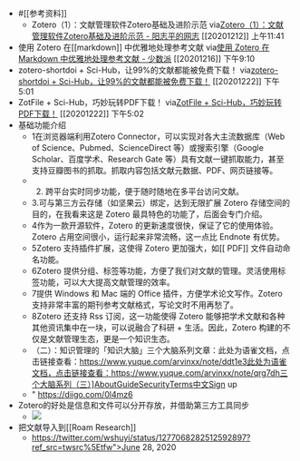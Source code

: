 - #[[参考资料]]
    - Zotero（1）：文献管理软件Zotero基础及进阶示范
via[Zotero（1）：文献管理软件Zotero基础及进阶示范 - 阳志平的网志](https://www.yangzhiping.com/tech/zotero1.html)
[[20201212]] 上午11:41
- 使用 Zotero 在[[markdown]] 中优雅地处理参考文献
via[使用 Zotero 在 Markdown 中优雅地处理参考文献 - 少数派](https://sspai.com/post/60825)
[[20201216]] 下午9:10
- zotero-shortdoi + Sci-Hub，让99%的文献都能被免费下载！
via[zotero-shortdoi + Sci-Hub，让99%的文献都能被免费下载！](https://iseex.github.io/2020-03/zotero-shortdoi/)
[[20201222]] 下午5:01
- ZotFile + Sci-Hub，巧妙玩转PDF下载！
via[ZotFile + Sci-Hub，巧妙玩转PDF下载！](https://iseex.github.io/2020-10/zotfile-scihub/)
[[20201222]] 下午5:02
- 基础功能介绍
    - 1在浏览器端利用Zotero Connector，可以实现对各大主流数据库（Web of Science、Pubmed、ScienceDirect 等）或搜索引擎（Google Scholar、百度学术、Research Gate 等）具有文献一键抓取能力，甚至支持豆瓣图书的抓取。抓取内容包括文献元数据、PDF、网页链接等。
    - 2. 跨平台实时同步功能，便于随时随地在多平台访问文献。
    - 3.可与第三方云存储（如坚果云）绑定，达到无限扩展 Zotero 存储空间的目的，在我看来这是 Zotero 最具特色的功能了，后面会专门介绍。
    - 4作为一款开源软件，Zotero 的更新速度很快，保证了它的使用体验。Zotero 占用空间很小，运行起来非常流畅，这一点比 Endnote 有优势。
    - 5Zotero 支持插件扩展，这使得 Zotero 更加强大，如[[ PDF]] 文件自动命名功能。
    - 6Zotero 提供分组、标签等功能，方便了我们对文献的管理。灵活使用标签功能，可以大大提高文献管理的效率。
    - 7提供 Windows 和 Mac 端的 Office 插件，方便学术论文写作。Zotero 支持非常丰富的期刊参考文献格式，写论文时不用再愁了。
    - 8Zotero 还支持 Rss 订阅，这一功能使得 Zotero 能够把学术文献和各种其他资讯集中在一块，可以说融合了科研 + 生活。因此，Zotero 构建的不仅是文献管理生态，更是一个知识生态。
    - （二）：知识管理的「知识大脑」三个大脑系列文章：此处为语雀文档，点击链接查看：https://www.yuque.com/arvinxx/note/ddt1e3此处为语雀文档，点击链接查看：https://www.yuque.com/arvinxx/note/qrg7dh三个大脑系列（三）]AboutGuideSecurityTerms中文Sign up
    - " https://diigo.com/0l4mz6
- Zotero的好处是信息和文件可以分开存放，并借助第三方工具同步
    - ![](https://firebasestorage.googleapis.com/v0/b/firescript-577a2.appspot.com/o/imgs%2Fapp%2Fxinyiheng%2FqFFS7fjKUc.png?alt=media&token=e28183e0-ca7e-4630-8780-6e2f27004ff5)
- 把文献导入到[[Roam Research]]
    - https://twitter.com/wshuyi/status/1277068282512592897?ref_src=twsrc%5Etfw">June 28, 2020</a>
